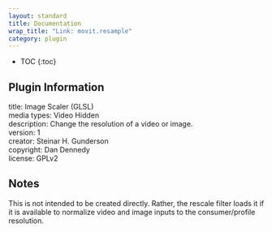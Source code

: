 ```yaml
---
layout: standard
title: Documentation
wrap_title: "Link: movit.resample"
category: plugin
---
```

* TOC
{:toc}

## Plugin Information

title: Image Scaler (GLSL)  
media types:
Video  Hidden  
description: Change the resolution of a video or image.  
version: 1  
creator: Steinar H. Gunderson  
copyright: Dan Dennedy  
license: GPLv2  

## Notes

This is not intended to be created directly. Rather, the rescale filter loads it if it is available to normalize video and image inputs to the consumer/profile resolution.

